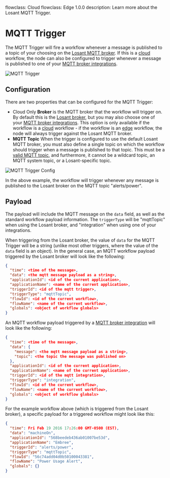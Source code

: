 flowclass: Cloud
flowclass: Edge 1.0.0
description: Learn more about the Losant MQTT Trigger.

# MQTT Trigger

The MQTT Trigger will fire a workflow whenever a message is published to a topic of your choosing on the [Losant MQTT broker](/mqtt/overview/#the-losant-message-broker). If this is a [cloud](/workflows/cloud-workflows/) workflow, the node can also be configured to trigger whenever a message is published to one of your [MQTT broker integrations](/applications/integrations/#mqtt).

![MQTT Trigger](/images/workflows/triggers/mqtt-trigger.png "MQTT Trigger")

## Configuration

There are two properties that can be configured for the MQTT Trigger:

* <span class="flowclass-tag Cloud inline">Cloud Only</span> **Broker** is the MQTT broker that the workflow will trigger on. By default this is the [Losant broker](/mqtt/overview/#the-losant-message-broker), but you may also choose one of your [MQTT broker integrations](/applications/integrations/#mqtt). This option is only available if the workflow is a [cloud](/workflows/cloud-workflows/) workflow - if the workflow is an [edge](/workflows/edge-workflows/) workflow, the node will always trigger against the Losant MQTT broker.
* **MQTT Topic** When the trigger is configured to use the default Losant MQTT broker, you must also define a single topic on which the workflow should trigger when a message is published to that topic. This must be a [valid MQTT topic](http://www.hivemq.com/blog/mqtt-essentials-part-5-mqtt-topics-best-practices), and furthermore, it cannot be a wildcard topic, an MQTT system topic, or a Losant-specific topic.

![MQTT Trigger Config](/images/workflows/triggers/mqtt-trigger-config.png "MQTT Trigger Config")

In the above example, the workflow will trigger whenever any message is published to the Losant broker on the MQTT topic "alerts/power".

## Payload

The payload will include the MQTT message on the `data` field, as well as the standard workflow payload information. The `triggerType` will be "mqttTopic" when using the Losant broker, and "integration" when using one of your integrations.

When triggering from the Losant broker, the value of `data` for the MQTT Trigger will be a string (unlike most other triggers, where the value of the `data` field is an object). In the general case, an MQTT workflow payload triggered by the Losant broker will look like the following:

```json
{
  "time": <time of the message>,
  "data": <the mqtt message payload as a string>,
  "applicationId": <id of the current application>,
  "applicationName": <name of the current application>,
  "triggerId": <id of the mqtt trigger>,
  "triggerType": "mqttTopic",
  "flowId": <id of the current workflow>,
  "flowName": <name of the current workflow>,
  "globals": <object of workflow globals>
}
```

An MQTT workflow payload triggered by a [MQTT broker integration](/applications/integrations/#mqtt) will look like the following:

```json
{
  "time": <time of the message>,
  "data": {
    "message": <the mqtt message payload as a string>,
    "topic": <the topic the message was published on>
  },
  "applicationId": <id of the current application>,
  "applicationName": <name of the current application>,
  "triggerId": <id of the mqtt integration>,
  "triggerType": "integration",
  "flowId": <id of the current workflow>,
  "flowName": <name of the current workflow>,
  "globals": <object of workflow globals>
}
```

For the example workflow above (which is triggered from the Losant broker), a specific payload for a triggered workflow might look like this:

```json
{
  "time": Fri Feb 19 2016 17:26:00 GMT-0500 (EST),
  "data": "machineOn",
  "applicationId": "568beedeb436ab01007be53d",
  "applicationName": "Embree",
  "triggerId": "alerts/power",
  "triggerType": "mqttTopic",
  "flowId": "56c74add04d0b50100043381",
  "flowName": "Power Usage Alert",
  "globals": {}
}
```
